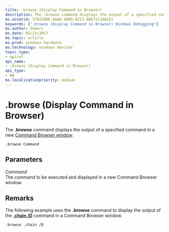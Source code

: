```yaml
---
title: .browse (Display Command in Browser)
description: The .browse command displays the output of a specified command in a new Command Browser window.
ms.assetid: 37822DDE-8AA8-4DB9-8213-08E73110ACE5
keywords: [".browse (Display Command in Browser) Windows Debugging"]
ms.author: domars
ms.date: 05/23/2017
ms.topic: article
ms.prod: windows-hardware
ms.technology: windows-devices
topic_type:
- apiref
api_name:
- .browse (Display Command in Browser)
api_type:
- NA
ms.localizationpriority: medium
---
```


# .browse (Display Command in Browser)


The **.browse** command displays the output of a specified command in a new [Command Browser window](command-browser-window.md).

```
.browse Command
```

## <span id="Parameters"></span><span id="parameters"></span><span id="PARAMETERS"></span>Parameters


<span id="Command"></span><span id="command"></span><span id="COMMAND"></span>*Command*  
The command to be executed and displayed in a new Command Browser window.

Remarks
-------

The following example uses the **.browse** command to display the output of the [**.chain /D**](-chain--list-debugger-extensions-.md) command in a Command Browser window.

```
.browse .chain /D
```

 

 





